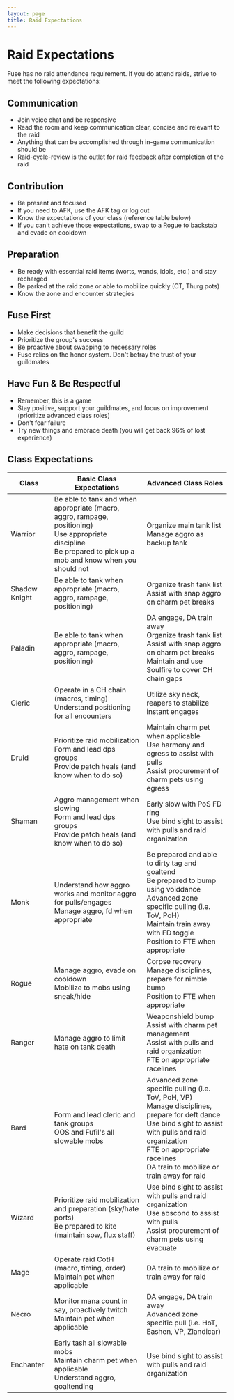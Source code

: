 ```yaml
---
layout: page
title: Raid Expectations
---
```


# Raid Expectations

Fuse has no raid attendance requirement. If you do attend raids, strive to meet the following expectations:

## Communication
* Join voice chat and be responsive
* Read the room and keep communication clear, concise and relevant to the raid
* Anything that can be accomplished through in-game communication should be
* Raid-cycle-review is the outlet for raid feedback after completion of the raid

## Contribution
* Be present and focused
* If you need to AFK, use the AFK tag or log out
* Know the expectations of your class (reference table below)
* If you can't achieve those expectations, swap to a Rogue to backstab and evade on cooldown

## Preparation
* Be ready with essential raid items (worts, wands, idols, etc.) and stay recharged
* Be parked at the raid zone or able to mobilize quickly (CT, Thurg pots)
* Know the zone and encounter strategies

## Fuse First
* Make decisions that benefit the guild
* Prioritize the group's success
* Be proactive about swapping to necessary roles
* Fuse relies on the honor system. Don't betray the trust of your guildmates

## Have Fun & Be Respectful
* Remember, this is a game
* Stay positive, support your guildmates, and focus on improvement (prioritize advanced class roles)
* Don't fear failure
* Try new things and embrace death (you will get back 96% of lost experience)

## Class Expectations

| Class | Basic Class Expectations | Advanced Class Roles |
|-------|-------------------------|----------------------|
| Warrior | Be able to tank and when appropriate (macro, aggro, rampage, positioning)<br>Use appropriate discipline<br>Be prepared to pick up a mob and know when you should not | Organize main tank list<br>Manage aggro as backup tank |
| Shadow Knight | Be able to tank when appropriate (macro, aggro, rampage, positioning) | Organize trash tank list<br>Assist with snap aggro on charm pet breaks |
| Paladin | Be able to tank when appropriate (macro, aggro, rampage, positioning) | DA engage, DA train away<br>Organize trash tank list<br>Assist with snap aggro on charm pet breaks<br>Maintain and use Soulfire to cover CH chain gaps |
| Cleric | Operate in a CH chain (macros, timing)<br>Understand positioning for all encounters | Utilize sky neck, reapers to stabilize instant engages |
| Druid | Prioritize raid mobilization<br>Form and lead dps groups<br>Provide patch heals (and know when to do so) | Maintain charm pet when applicable<br>Use harmony and egress to assist with pulls<br>Assist procurement of charm pets using egress |
| Shaman | Aggro management when slowing<br>Form and lead dps groups<br>Provide patch heals (and know when to do so) | Early slow with PoS FD ring<br>Use bind sight to assist with pulls and raid organization |
| Monk | Understand how aggro works and monitor aggro for pulls/engages<br>Manage aggro, fd when appropriate | Be prepared and able to dirty tag and goaltend<br>Be prepared to bump using voiddance<br>Advanced zone specific pulling (i.e. ToV, PoH)<br>Maintain train away with FD toggle<br>Position to FTE when appropriate |
| Rogue | Manage aggro, evade on cooldown<br>Mobilize to mobs using sneak/hide | Corpse recovery<br>Manage disciplines, prepare for nimble bump<br>Position to FTE when appropriate |
| Ranger | Manage aggro to limit hate on tank death | Weaponshield bump<br>Assist with charm pet management<br>Assist with pulls and raid organization<br>FTE on appropriate racelines |
| Bard | Form and lead cleric and tank groups<br>OOS and Fufil's all slowable mobs | Advanced zone specific pulling (i.e. ToV, PoH, VP)<br>Manage disciplines, prepare for deft dance<br>Use bind sight to assist with pulls and raid organization<br>FTE on appropriate racelines<br>DA train to mobilize or train away for raid |
| Wizard | Prioritize raid mobilization and preparation (sky/hate ports)<br>Be prepared to kite (maintain sow, flux staff) | Use bind sight to assist with pulls and raid organization<br>Use abscond to assist with pulls<br>Assist procurement of charm pets using evacuate |
| Mage | Operate raid CotH (macro, timing, order)<br>Maintain pet when applicable | DA train to mobilize or train away for raid |
| Necro | Monitor mana count in say, proactively twitch<br>Maintain pet when applicable | DA engage, DA train away<br>Advanced zone specific pull (i.e. HoT, Eashen, VP, Zlandicar) |
| Enchanter | Early tash all slowable mobs<br>Maintain charm pet when applicable<br>Understand aggro, goaltending | Use bind sight to assist with pulls and raid organization | 